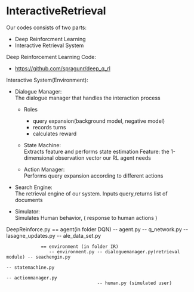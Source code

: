 # InteractiveRetrieval

Our codes consists of two parts:
  * Deep Reinforcment Learning
  * Interactive Retrieval System

Deep Reinforcement Learning Code:
  * https://github.com/spragunr/deep_q_rl

Interactive System(Environment): <br/>
  * Dialogue Manager: <br/>
      The dialogue manager that handles the interaction process
    * Roles
      - query expansion(background model, negative model)
      - records turns
      - calculates reward

    * State Machine: <br/>
      Extracts feature and performs state estimation
      Feature: the 1-dimensional observation vector our RL agent needs

    * Action Manager: <br/>
      Performs query expansion according to different actions

  * Search Engine: <br/>
    The retrieval engine of our system.
    Inputs query,returns list of documents
  * Simulator: <br/>
    Simulates Human behavior, ( response to human actions )

DeepReinforce.py == agent(in folder DQN)
                    -- agent.py -- q_network.py -- lasagne_updates.py
                                -- ale_data_set.py 
                      
                 == environment (in folder IR)
                    -- environment.py -- dialoguemanager.py(retrieval module) -- seachengin.py 
                                                                              -- statemachine.py
                                                                              -- actionmanager.py
                                      -- human.py (simulated user)

